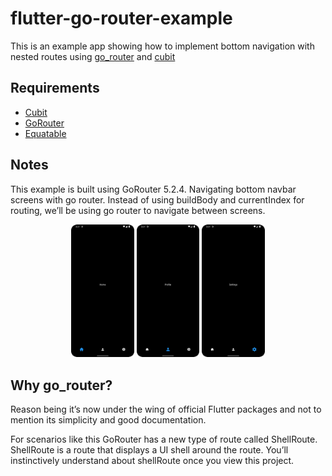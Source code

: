 # flutter-go-router-example

This is an example app showing how to implement bottom navigation with nested routes using [go_router](https://pub.dev/packages/go_router) and [cubit](https://pub.dev/packages/flutter_bloc)

## Requirements ##
- [Cubit](https://pub.dev/packages/flutter_bloc)
- [GoRouter](https://pub.dev/packages/go_router)
- [Equatable](https://pub.dev/packages/equatable)

## Notes ##
This example is built using GoRouter 5.2.4.
Navigating bottom navbar screens with go router.
Instead of using buildBody and currentIndex for routing, we’ll be using go router to navigate between screens.

<p align="center">
  <img alt='Screenshot 1' src="images/GoRouter.png" width="20%"/>  
  <img alt='Screenshot 2' src="images/GoRouter2.png" width="20%"/>  
  <img alt='Screenshot 3' src="images/GoRouter3.png" width="20%"/>
</p>


## Why go_router? ##
Reason being it’s now under the wing of official Flutter packages and not to mention its simplicity and good documentation.

For scenarios like this GoRouter has a new type of route called ShellRoute. ShellRoute is a route that displays a UI shell around the route. You’ll instinctively understand about shellRoute once you view this project.

